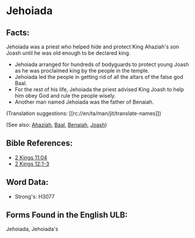 # Jehoiada

## Facts:

Jehoiada was a priest who helped hide and protect King Ahaziah's son Joash until he was old enough to be declared king.

* Jehoiada arranged for hundreds of bodyguards to protect young Joash as he was proclaimed king by the people in the temple.
* Jehoiada led the people in getting rid of all the altars of the false god Baal.
* For the rest of his life, Jehoiada the priest advised King Joash to help him obey God and rule the people wisely.
* Another man named Jehoiada was the father of Benaiah.

(Translation suggestions: [[rc://en/ta/man/jit/translate-names]])

(See also: [Ahaziah](../names/ahaziah.md), [Baal](../names/baal.md), [Benaiah](../names/benaiah.md), [Joash](../names/joash.md))

## Bible References:

* [2 Kings 11:04](rc://en/tn/help/2ki/11/04)
* [2 Kings 12:1-3](rc://en/tn/help/2ki/12/01)

## Word Data:

* Strong's: H3077

## Forms Found in the English ULB:

Jehoiada, Jehoiada's
